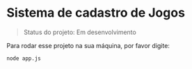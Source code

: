 <h1>Sistema de cadastro de Jogos</h1>

>Status do projeto: Em desenvolvimento

Para rodar esse projeto na sua máquina, por favor digite:

```
node app.js
```
